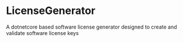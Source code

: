 # LicenseGenerator
A dotnetcore based software license generator designed to create and validate software license keys
